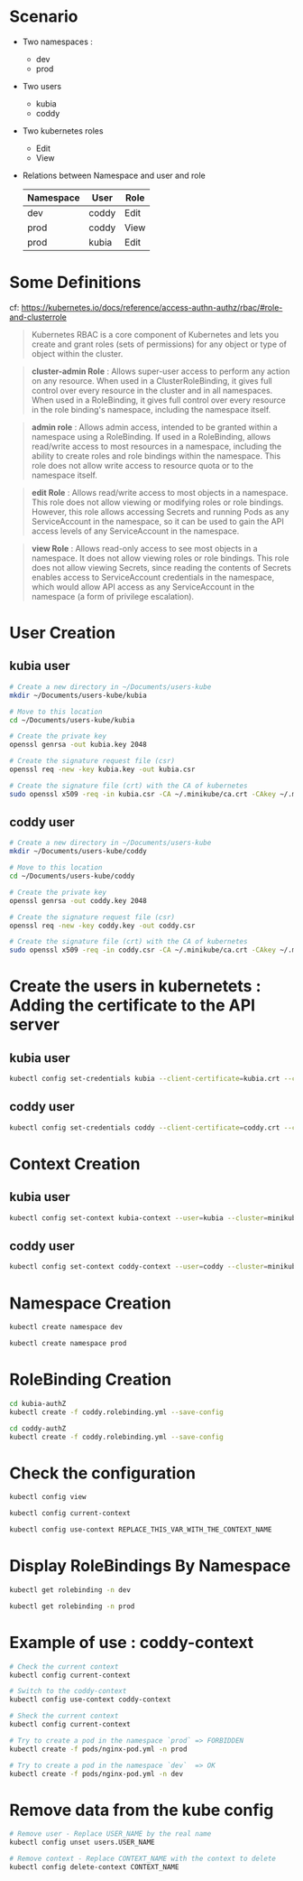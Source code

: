
Scenario
=========

- Two namespaces : 
	- dev
	- prod 

- Two users
	- kubia
	- coddy

- Two kubernetes roles
	- Edit
	- View

- Relations between Namespace and user and role

	|  Namespace |  User  |  Role |
	|------------|--------|-------|
	| dev  		 |  coddy |  Edit |
	| prod 		 |  coddy |  View |
	| prod  	 |  kubia |  Edit |


Some Definitions
===

cf: https://kubernetes.io/docs/reference/access-authn-authz/rbac/#role-and-clusterrole

>	Kubernetes RBAC is a core component of Kubernetes and lets you create and grant roles (sets of permissions) for any object 		or type of object within the cluster.

>	**cluster-admin Role** : 	Allows super-user access to perform any action on any resource.
	When used in a ClusterRoleBinding, it gives full control over every resource in the cluster and in all namespaces. When used in a RoleBinding, it gives full control over every resource in the role binding's namespace, including the namespace itself.

>	**admin role** : Allows admin access, intended to be granted within a namespace using a RoleBinding.
	If used in a RoleBinding, allows read/write access to most resources in a namespace, including the ability to create roles and role bindings within the namespace. This role does not allow write access to resource quota or to the namespace itself.

>	**edit Role** : Allows read/write access to most objects in a namespace.
	This role does not allow viewing or modifying roles or role bindings. However,
	this role allows accessing Secrets and running Pods as any ServiceAccount in the namespace,
	so it can be used to gain the API access levels of any ServiceAccount in the namespace.

> 	**view Role** : Allows read-only access to see most objects in a namespace. It does not allow viewing roles or role bindings.
	This role does not allow viewing Secrets, since reading the contents of Secrets enables access to ServiceAccount credentials in the namespace,
	which would allow API access as any ServiceAccount in the namespace (a form of privilege escalation).


User Creation
===

**kubia** user
---
```bash
# Create a new directory in ~/Documents/users-kube
mkdir ~/Documents/users-kube/kubia

# Move to this location
cd ~/Documents/users-kube/kubia

# Create the private key 
openssl genrsa -out kubia.key 2048

# Create the signature request file (csr)
openssl req -new -key kubia.key -out kubia.csr

# Create the signature file (crt) with the CA of kubernetes 
sudo openssl x509 -req -in kubia.csr -CA ~/.minikube/ca.crt -CAkey ~/.minikube/ca.key -CAcreateserial -out kubia.crt -days 10000
```

**coddy** user
---

```bash
# Create a new directory in ~/Documents/users-kube
mkdir ~/Documents/users-kube/coddy

# Move to this location
cd ~/Documents/users-kube/coddy

# Create the private key 
openssl genrsa -out coddy.key 2048

# Create the signature request file (csr)
openssl req -new -key coddy.key -out coddy.csr

# Create the signature file (crt) with the CA of kubernetes 
sudo openssl x509 -req -in coddy.csr -CA ~/.minikube/ca.crt -CAkey ~/.minikube/ca.key -CAcreateserial -out coddy.crt -days 10000
```

Create the users in kubernetets : Adding the certificate to the API server
===

**kubia** user
---

```bash
kubectl config set-credentials kubia --client-certificate=kubia.crt --client-key=kubia.key
```
**coddy** user
---

```bash
kubectl config set-credentials coddy --client-certificate=coddy.crt --client-key=coddy.key
```

Context Creation
===

**kubia** user
---

```bash
kubectl config set-context kubia-context --user=kubia --cluster=minikube
```

**coddy** user
---

```bash
kubectl config set-context coddy-context --user=coddy --cluster=minikube
```

Namespace Creation
===

```bash
kubectl create namespace dev

kubectl create namespace prod
```

RoleBinding Creation
===

```bash
cd kubia-authZ
kubectl create -f coddy.rolebinding.yml --save-config

cd coddy-authZ
kubectl create -f coddy.rolebinding.yml --save-config
```

Check the configuration
===

```bash
kubectl config view

kubectl config current-context

kubectl config use-context REPLACE_THIS_VAR_WITH_THE_CONTEXT_NAME
```

Display RoleBindings By Namespace
===

```bash
kubectl get rolebinding -n dev

kubectl get rolebinding -n prod
```

Example of use : coddy-context
===

```bash
# Check the current context
kubectl config current-context

# Switch to the coddy-context 
kubectl config use-context coddy-context

# Sheck the current context
kubectl config current-context

# Try to create a pod in the namespace `prod` => FORBIDDEN
kubectl create -f pods/nginx-pod.yml -n prod

# Try to create a pod in the namespace `dev`  => OK
kubectl create -f pods/nginx-pod.yml -n dev
```

Remove data from the kube config
===

```bash
# Remove user - Replace USER_NAME by the real name
kubectl config unset users.USER_NAME

# Remove context - Replace CONTEXT_NAME with the context to delete
kubectl config delete-context CONTEXT_NAME
```